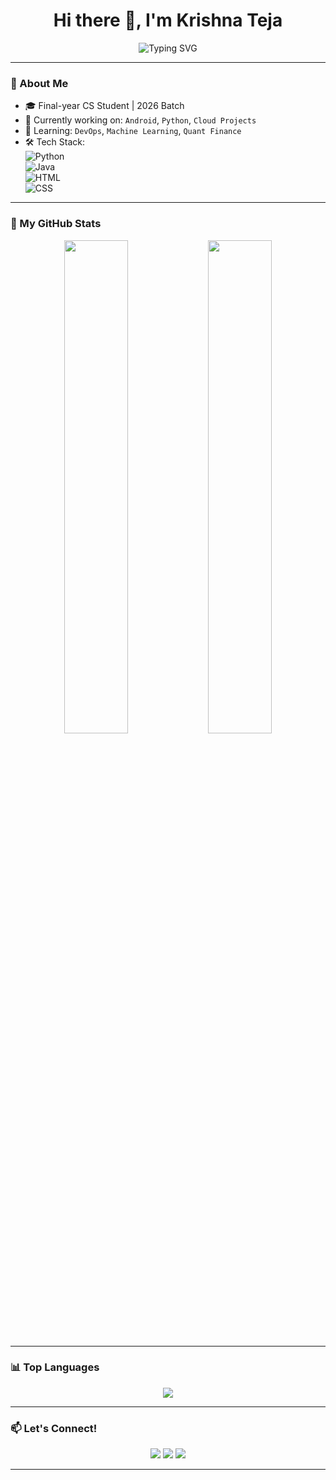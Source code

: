 <h1 align="center">
  Hi there 👋, I'm Krishna Teja
</h1>

<p align="center">
  <img src="https://readme-typing-svg.herokuapp.com?font=Fira+Code&size=24&pause=1000&color=36BCF7&center=true&vCenter=true&width=435&lines=Software+Engineer;Tech+Enthusiast;Python+%7C+Java+%7C+Web+Dev;Lifelong+Learner" alt="Typing SVG" />
</p>

---

### 🧠 About Me
- 🎓 Final-year CS Student | 2026 Batch
- 🔭 Currently working on: `Android`, `Python`, `Cloud Projects`
- 🌱 Learning: `DevOps`, `Machine Learning`, `Quant Finance`
- 🛠️ Tech Stack:  
  ![Python](https://img.shields.io/badge/Python-3670A0?style=for-the-badge&logo=python&logoColor=white)  
  ![Java](https://img.shields.io/badge/Java-ED8B00?style=for-the-badge&logo=java&logoColor=white)  
  ![HTML](https://img.shields.io/badge/HTML-E34F26?style=for-the-badge&logo=html5&logoColor=white)  
  ![CSS](https://img.shields.io/badge/CSS-1572B6?style=for-the-badge&logo=css3&logoColor=white)

---

### 🚀 My GitHub Stats

<p align="center">
  <img src="https://github-readme-stats.vercel.app/api?username=Krishna-5122&show_icons=true&theme=radical" width="45%" />
  <img src="https://github-readme-streak-stats.herokuapp.com/?user=Krishna-5122&theme=radical" width="45%" />
</p>

---

### 📊 Top Languages
<p align="center">
  <img src="https://github-readme-stats.vercel.app/api/top-langs/?username=Krishna-5122&layout=compact&theme=tokyonight" />
</p>

---

### 📫 Let's Connect!
<p align="center">
  <a href="https://www.linkedin.com/in/YOUR-LINKEDIN/"><img src="https://img.shields.io/badge/-LinkedIn-blue?style=flat-square&logo=Linkedin&logoColor=white"/></a>
  <a href="mailto:youremail@gmail.com"><img src="https://img.shields.io/badge/-Email-red?style=flat-square&logo=Gmail&logoColor=white"/></a>
  <a href="https://github.com/Krishna-5122"><img src="https://img.shields.io/badge/-GitHub-black?style=flat-square&logo=github&logoColor=white"/></a>
</p>

---


